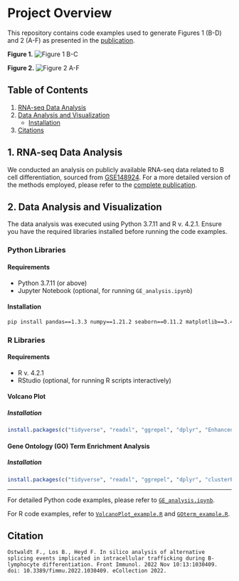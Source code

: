 # Project Overview

This repository contains code examples used to generate Figures 1 (B-D) and 2 (A-F) as presented in the [publication](https://www.frontiersin.org/articles/10.3389/fimmu.2022.1030409/full).

**Figure 1.**
![Figure 1 B-C](https://www.frontiersin.org/files/Articles/1030409/fimmu-13-1030409-HTML-r1/image_m/fimmu-13-1030409-g001.jpg)

**Figure 2.**
![Figure 2 A-F](https://www.frontiersin.org/files/Articles/1030409/fimmu-13-1030409-HTML-r1/image_m/fimmu-13-1030409-g002.jpg)

## Table of Contents
1. [RNA-seq Data Analysis](#1-rna-seq-data-analysis)
2. [Data Analysis and Visualization](#2-data-analysis-and-visualization)
   - [Installation](#installation)
3. [Citations](#citations)

## 1. RNA-seq Data Analysis

We conducted an analysis on publicly available RNA-seq data related to B cell differentiation, sourced from [GSE148924](https://www.ncbi.nlm.nih.gov/geo/query/acc.cgi?acc=GSE148924). For a more detailed version of the methods employed, please refer to the [complete publication](https://www.frontiersin.org/articles/10.3389/fimmu.2022.1030409/full).

## 2. Data Analysis and Visualization

The data analysis was executed using Python 3.7.11 and R v. 4.2.1. Ensure you have the required libraries installed before running the code examples.

### Python Libraries

#### Requirements

- Python 3.7.11 (or above)
- Jupyter Notebook (optional, for running `GE_analysis.ipynb`)

#### Installation

```bash
pip install pandas==1.3.3 numpy==1.21.2 seaborn==0.11.2 matplotlib==3.4.3 scikit-learn==0.24.2
```

### R Libraries

#### Requirements

- R v. 4.2.1
- RStudio (optional, for running R scripts interactively)

#### Volcano Plot

##### Installation

```R
install.packages(c("tidyverse", "readxl", "ggrepel", "dplyr", "EnhancedVolcano", "ggplot2", "cowplot"))
```

#### Gene Ontology (GO) Term Enrichment Analysis

##### Installation

```R
install.packages(c("tidyverse", "readxl", "ggrepel", "dplyr", "clusterProfiler", "org.Hs.eg.db", "AnnotationDbi", "ggplot2", "cowplot"))
```

---

For detailed Python code examples, please refer to [`GE_analysis.ipynb`](GE_analysis.ipynb).

For R code examples, refer to [`VolcanoPlot_example.R`](VolcanoPlot_example.R) and [`GOterm_example.R`](GOterm_example.R).

## Citation
```
Ostwaldt F., Los B., Heyd F. In silico analysis of alternative splicing events implicated in intracellular trafficking during B-lymphocyte differentiation. Front Immunol. 2022 Nov 10:13:1030409. doi: 10.3389/fimmu.2022.1030409. eCollection 2022.

